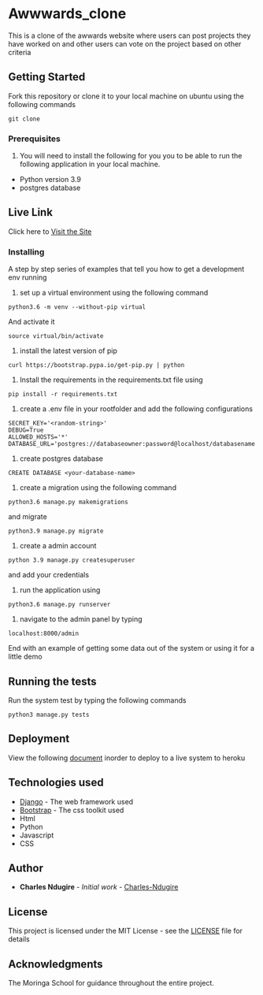 # Awwwards_clone

This is a clone of the awwards website where users can post projects they have worked on and other users can vote on the project based on other criteria


## Getting Started

Fork this repository or clone it to your local machine on ubuntu using the following commands
```
git clone 
```

### Prerequisites

1. You will need to install the following for you you to be able to run the following application in your local machine.
* Python version 3.9
* postgres database

## Live Link
Click here to [Visit the Site](https://not-awwwards.herokuapp.com/)

### Installing

A step by step series of examples that tell you how to get a development env running

1. set up a virtual environment using the following command

```
python3.6 -m venv --without-pip virtual
```

And activate it

```
source virtual/bin/activate
```
1. install the latest version of pip

```
curl https://bootstrap.pypa.io/get-pip.py | python
```

1. Install the requirements in the requirements.txt file using
```
pip install -r requirements.txt
```
1. create a .env file in your rootfolder and add the following configurations
```
SECRET_KEY='<random-string>'
DEBUG=True
ALLOWED_HOSTS='*'
DATABASE_URL='postgres://databaseowner:password@localhost/databasename'
```
1. create postgres database
```
CREATE DATABASE <your-database-name>
```
1. create a migration using the following command
```
python3.6 manage.py makemigrations
```

and migrate
```
python3.9 manage.py migrate
```
1. create a admin account
```
python 3.9 manage.py createsuperuser
```
and add your credentials

1. run the application using 
```
python3.6 manage.py runserver
```
1. navigate to the admin panel by typing 
```
localhost:8000/admin
```


End with an example of getting some data out of the system or using it for a little demo

## Running the tests

Run the system test by typing the following commands
```
python3 manage.py tests
```

## Deployment

View the following [document](https://github.com/jakhax/deploying-django-to-heroku-manual) inorder to deploy to a live system to heroku

## Technologies used

* [Django](https://www.djangoproject.com/download/) - The web framework used
* [Bootstrap](https://getbootstrap.com) - The css toolkit used
* Html
* Python
* Javascript
* CSS


## Author

* **Charles Ndugire** - *Initial work* - [Charles-Ndugire](https://github.com/Charles-Ndugire)

## License

This project is licensed under the MIT License - see the [LICENSE](LICENSE) file for details

## Acknowledgments

The Moringa School for guidance throughout the entire project.
